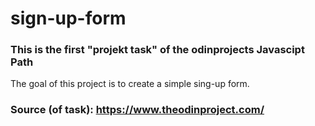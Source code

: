 # sign-up-form

### This is the first "projekt task" of the odinprojects Javascipt Path

The goal of this project is to create a simple sing-up form.


### Source (of task): https://www.theodinproject.com/
